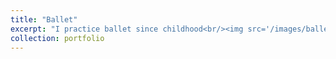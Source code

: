 ```yaml
---
title: "Ballet"
excerpt: "I practice ballet since childhood<br/><img src='/images/ballet.jpg' style="max-height: 100px; max-width: 100px;">"
collection: portfolio
---
```


<!--This is an item in your portfolio. It can be have images or nice text. If you name the file .md, it will be parsed as markdown. If you name the file .html, it will be parsed as HTML. -->
